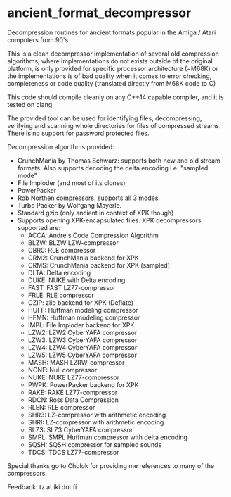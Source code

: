 # ancient_format_decompressor

Decompression routines for ancient formats popular in the Amiga / Atari computers from 90's

This is a clean decompressor implementation of several old compression algorithms, where implementations
do not exists outside of the original platform, is only provided for specific processor architecture (=M68K)
or the implementations is of bad quality when it comes to error checking, completeness or
code quality (translated directly from M68K code to C)

This code should compile cleanly on any C++14 capable compiler, and it is tested on clang.

The provided tool can be used for identifying files, decompressing, verifying and scanning whole directories for
files of compressed streams. There is no support for password protected files.

Decompression algorithms provided:
* CrunchMania by Thomas Schwarz: supports both new and old stream formats. Also supports decoding the delta encoding i.e. "sampled mode"
* File Imploder (and most of its clones)
* PowerPacker
* Rob Northen compressors. supports all 3 modes.
* Turbo Packer by Wolfgang Mayerle.
* Standard gzip (only ancient in context of XPK though)
* Supports opening XPK-encapsulated files. XPK decompressors supported are:
  * ACCA: Andre's Code Compression Algorithm
  * BLZW: BLZW LZW-compressor
  * CBR0: RLE compressor
  * CRM2: CrunchMania backend for XPK
  * CRMS: CrunchMania backend for XPK (sampled)
  * DLTA: Delta encoding
  * DUKE: NUKE with Delta encoding
  * FAST: FAST LZ77-compressor
  * FRLE: RLE compressor
  * GZIP: zlib backend for XPK (Deflate)
  * HUFF: Huffman modeling compressor
  * HFMN: Huffman modeling compressor
  * IMPL: File Imploder backend for XPK
  * LZW2: LZW2 CyberYAFA compressor
  * LZW3: LZW3 CyberYAFA compressor
  * LZW4: LZW4 CyberYAFA compressor
  * LZW5: LZW5 CyberYAFA compressor
  * MASH: MASH LZRW-compressor
  * NONE: Null compressor
  * NUKE: NUKE LZ77-compressor
  * PWPK: PowerPacker backend for XPK
  * RAKE: RAKE LZ77-compressor
  * RDCN: Ross Data Compression
  * RLEN: RLE compressor
  * SHR3: LZ-compressor with arithmetic encoding
  * SHRI: LZ-compressor with arithmetic encoding
  * SLZ3: SLZ3 CyberYAFA compressor
  * SMPL: SMPL Huffman compressor with delta encoding
  * SQSH: SQSH compressor for sampled sounds
  * TDCS: TDCS LZ77-compressor

Special thanks go to Cholok for providing me references to many of the compressors.

Feedback: tz at iki dot fi
